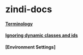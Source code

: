 # zindi-docs


#### [Terminology](https://github.com/zindi-io/zindi-docs2/blob/master/terminology.md)

#### [Ignoring dynamic classes and ids](https://github.com/zindi-io/zindi-docs2/blob/master/ignoring-dynamic-classes-and-ids.md)

#### [Environment Settings]
